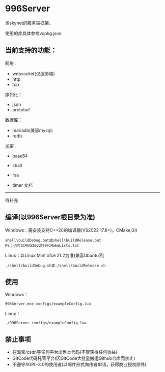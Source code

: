 # 996Server
类skynet的服务端框架。

使用的库具体参考vcpkg.json

当前支持的功能：
---
网络：
- websocket(仅服务端)
- http
- tcp

序列化：
- json
- protobuf

数据库：
- mariadb(兼容mysql)
- redis

加密：
- base64
- sha3
- rsa

- timer
文档
---
待补充

编译(以996Server根目录为准)
---
Windows：需安装支持C++20的编译器(VS2022 17.8+)，CMake,Git
```
shell\buildDebug.bat或shell\buildRelease.bat
PS：也可以用VS2022打开CMakeLists.txt
```
Linux：以Linux Mint xfce 21.2为准(兼容Ubuntu系)
```
./shell/buildDebug.sh或./shell/buildRelease.sh
```

使用
---
Windows：
```
996Server.exe configs/exampleConfig.lua
```
Linux：
```
./996Server configs/exampleConfig.lua
```

禁止事项
---
- 在淘宝/csdn等任何平台出售本代码(不管获得任何收益)
- GitCode代码托管平台(因GitCode大批量搬运Github仓库而禁止)
- 不遵守AGPL-3.0的使用者(以邮件形式向作者申请，获得商业授权除外)
